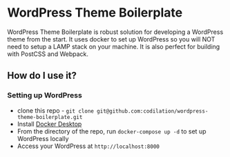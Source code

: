 # WordPress Theme Boilerplate

WordPress Theme Boilerplate is robust solution for developing a WordPress theme from the start. It uses docker to set up WordPress so you will NOT need to setup a LAMP stack on your machine. It is also perfect for building with PostCSS and Webpack.

## How do I use it?

### Setting up WordPress

- clone this repo - `git clone git@github.com:codilation/wordpress-theme-boilerplate.git`
- Install [Docker Desktop](https://www.docker.com/products/docker-desktop)
- From the directory of the repo, run `docker-compose up -d` to set up WordPress locally
- Access your WordPress at `http://localhost:8000`
